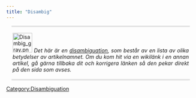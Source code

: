 ```yaml
---
title: "Disambig"
---
```


<div style="text-align: justify; margin: 1em; padding: 0.2em; border-top: 3px double #cccccc; border-bottom: 3px double #cccccc;">

<img src="Disambig_gray.png" title="Disambig_gray.png" width="52"
alt="Disambig_gray.png" /> *Det här är en
[disambiguation](:Category:Disambiguation "wikilink"), som består av en
lista av olika betydelser av artikelnamnet. Om du kom hit via en
wikilänk i en annan artikel, gå gärna tillbaka dit och korrigera länken
så den pekar direkt på den sida som avses.*

</div>

<noinclude> </noinclude><includeonly> </includeonly>

[](Category:Templates "wikilink")
[Category:Disambiguation](Category:Disambiguation "wikilink")
